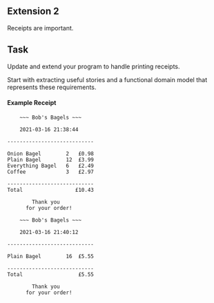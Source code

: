 ## Extension 2

Receipts are important.

## Task

Update and extend your program to handle printing receipts.

Start with extracting useful stories and a functional domain model that represents these requirements.

#### Example Receipt
```
    ~~~ Bob's Bagels ~~~

    2021-03-16 21:38:44
    
----------------------------

Onion Bagel        2   £0.98
Plain Bagel        12  £3.99
Everything Bagel   6   £2.49
Coffee             3   £2.97

----------------------------
Total                 £10.43

        Thank you
      for your order!
```

```
    ~~~ Bob's Bagels ~~~

    2021-03-16 21:40:12

----------------------------

Plain Bagel        16  £5.55

----------------------------
Total                  £5.55

        Thank you
      for your order!
```
